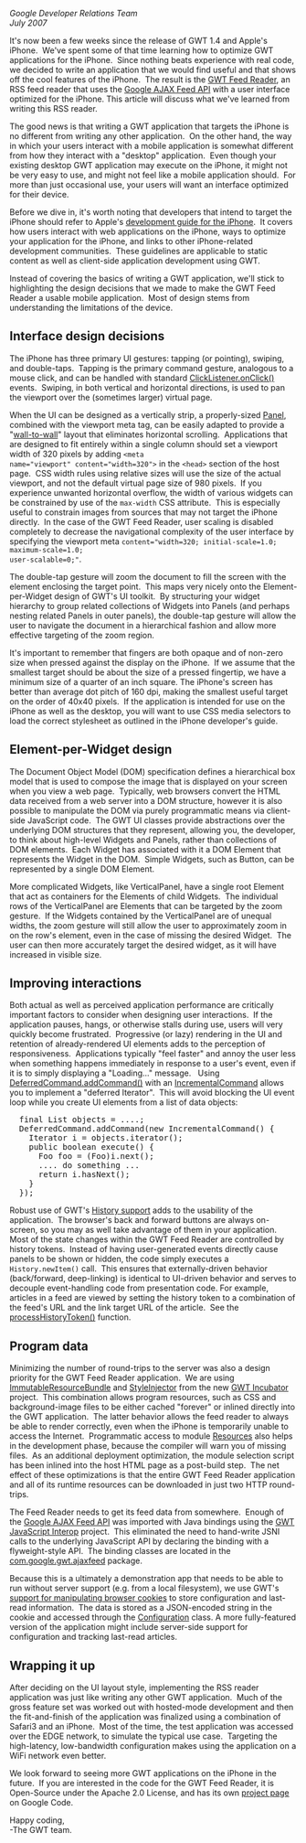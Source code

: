 <i>Google Developer Relations Team</i>
<br>
<i>July 2007</i>

<p>
It's now been a few weeks since the release of GWT 1.4 and Apple's iPhone.&nbsp;
We've spent some of that time learning how to optimize GWT
applications for the iPhone.&nbsp; Since nothing beats experience with real
code, we decided to write an application that we would find useful and that
shows off the cool features of the iPhone.&nbsp; The result is the
<a href="http://gwt.google.com/samples/GwtFeedReader">GWT
Feed Reader</a>, an RSS feed reader that uses the
<a href="//developers.google.com/feed/">Google
AJAX Feed API</a> with a user interface optimized for the iPhone. This article
will discuss what we've learned from writing this RSS reader.
</p>

<p>
The good news is that writing a GWT application that
targets the iPhone is no different from writing any other application.&nbsp; 
On the other hand, the way in which your users interact with a mobile application is
somewhat different from how they interact with a "desktop" application.&nbsp;
Even though your existing desktop GWT application may execute on the iPhone,
it might not be very easy to use, and might not feel like a mobile application should.&nbsp;
For more than just occasional use, your users will want an
interface optimized for their device.&nbsp;
</p>

<p>
Before we dive in, it's worth noting that
developers that intend to target the iPhone should refer to Apple's
<a href="http://developer.apple.com/iphone/">development
guide for the iPhone</a>.&nbsp; It covers how users interact with web
applications on the iPhone, ways to optimize your application for the iPhone,
and links to other iPhone-related development communities.&nbsp; These
guidelines are applicable to static content as well as client-side application
development using GWT.</p>

<p>
Instead of covering the basics of writing a GWT application, we'll stick
to highlighting the design decisions that we made to make the GWT Feed Reader a
usable mobile application.&nbsp; Most of design stems from understanding the
limitations of the device.
</p>

<h2>Interface design decisions</h2>

<p>
The iPhone has three primary UI gestures: tapping (or pointing),
swiping, and double-taps.&nbsp; Tapping is the primary command gesture,
analogous to a mouse click, and can be handled with standard
<a href="http://google-web-toolkit.googlecode.com/svn/javadoc/1.5/com/google/gwt/user/client/ui/ClickListener.html">ClickListener.onClick()</a>
events.&nbsp; Swiping, in both vertical and horizontal directions, is used to
pan the viewport over the (sometimes larger) virtual page.
</p>

<p>
When the UI can be designed as a vertically strip, a properly-sized
<a href="http://google-web-toolkit.googlecode.com/svn/javadoc/1.5/com/google/gwt/user/client/ui/Panel.html">Panel</a>,
combined with the viewport meta tag, can be easily adapted to provide a
"<a href="http://gwt-feed-reader.googlecode.com/svn/trunk/src/com/google/gwt/sample/feedreader/client/WallToWallPanel.java">wall-to-wall</a>"
layout that eliminates horizontal scrolling.&nbsp; Applications that are
designed to fit entirely within a single column should set a viewport width of
320 pixels by adding <code>&lt;meta
name="viewport" content="width=320"&gt;</code> in the
<code>&lt;head&gt;</code> section of the host
page.&nbsp; CSS width rules using relative sizes will use the size of the actual
viewport, and not the default virtual page size of 980 pixels.&nbsp; If you
experience unwanted horizontal overflow, the width of various widgets can be
constrained by use of the <code>max-width</code>
CSS attribute.&nbsp; This is especially useful to constrain images from sources
that may not target the iPhone directly.&nbsp; In the case of the GWT Feed
Reader, user scaling is disabled completely to decrease the navigational
complexity of the user interface by specifying the viewport meta
<code>content="width=320; initial-scale=1.0; maximum-scale=1.0;
user-scalable=0;"</code>.
</p>

<p>
The double-tap gesture will zoom the document to fill the screen with the
element enclosing the target point.&nbsp; This maps very nicely onto the
Element-per-Widget design of GWT's UI toolkit.&nbsp; By structuring your widget
hierarchy to group related collections of Widgets into Panels (and perhaps
nesting related Panels in outer panels), the double-tap gesture will allow the
user to navigate the document in a hierarchical fashion and allow more effective
targeting of the zoom region.
</p>

<p>
It's important to remember that fingers are both opaque and of non-zero
size when pressed against the display on the iPhone.&nbsp; If we assume that the
smallest target should be about the size of a pressed fingertip, we have a
minimum size of a quarter of an inch square. The iPhone's screen has better than
average dot pitch of 160 dpi, making the smallest useful target on the order of
40x40 pixels.&nbsp; If the application is intended for use on the iPhone as well
as the desktop, you will want to use CSS media selectors to load the correct
stylesheet as outlined in the iPhone developer's guide.<br>
</p>

<h2>Element-per-Widget design</h2>

<p>
The Document Object Model (DOM) specification defines a hierarchical box
model that is used to compose the image that is displayed on your screen when
you view a web page.&nbsp; Typically, web browsers convert the HTML data
received from a web server into a DOM structure, however it is also possible to
manipulate the DOM via purely programmatic means via client-side JavaScript
code.&nbsp; The GWT UI classes provide abstractions over the underlying DOM
structures that they represent, allowing you, the developer, to think about
high-level Widgets and Panels, rather than collections of DOM elements.&nbsp;
Each Widget has associated with it a DOM Element that represents the Widget in
the DOM.&nbsp; Simple Widgets, such as Button, can be represented by a single
DOM Element.
</p>

<p>
More complicated Widgets, like VerticalPanel, have a single root Element
that act as containers for the Elements of child Widgets.&nbsp; The individual
rows of the VerticalPanel are Elements that can be targeted by the zoom
gesture.&nbsp; If the Widgets contained by the VerticalPanel are of unequal
widths, the zoom gesture will still allow the user to approximately zoom in on
the row's element, even in the case of missing the desired Widget.&nbsp; The
user can then more accurately target the desired widget, as it will have
increased in visible size.
</p>

<h2>Improving interactions</h2>

<p>
Both actual as well as perceived application performance are critically
important factors to consider when designing user interactions.&nbsp; If the
application pauses, hangs, or otherwise stalls during use, users will very
quickly become frustrated.&nbsp;
Progressive (or lazy) rendering in the UI and retention of already-rendered UI
elements adds to the perception of responsiveness.&nbsp;
Applications typically "feel faster" and annoy the user less when something happens
immediately in response to a user's event, even if it is to simply displaying a
"Loading..." message. &nbsp; Using
<a href="http://google-web-toolkit.googlecode.com/svn/javadoc/1.5/com/google/gwt/user/client/DeferredCommand.html">DeferredCommand.addCommand()</a> with an
<a href="http://google-web-toolkit.googlecode.com/svn/javadoc/1.5/com/google/gwt/user/client/IncrementalCommand.html">IncrementalCommand</a>
allows you to implement a "deferred Iterator".&nbsp; This will avoid blocking
the UI event loop while you create UI elements from a list of data
objects:
</p>

<pre>
  final List objects = ....;
  DeferredCommand.addCommand(new IncrementalCommand() {
    Iterator i = objects.iterator();
    public boolean execute() {
      Foo foo = (Foo)i.next();
      .... do something ...
      return i.hasNext();
    }
  });
</pre>

<p>
Robust use of GWT's
<a href="http://google-web-toolkit.googlecode.com/svn/javadoc/1.5/com/google/gwt/user/client/History.html">History
support</a> adds to the usability of the application.&nbsp; The browser's back
and forward buttons are always on-screen, so you may as well take advantage of
them in your application.&nbsp; Most of the state changes within the GWT Feed
Reader are controlled by history tokens.&nbsp; Instead of having user-generated
events directly cause panels to be shown or hidden, the code simply executes a
<code>History.newItem()</code> call.&nbsp; This
ensures that externally-driven behavior (back/forward, deep-linking) is
identical to UI-driven behavior and serves to decouple event-handling code from
presentation code. For example, articles in a feed are viewed by setting the
history token to a combination of the feed's URL and the link target URL of the
article.&nbsp; See the
<a href="http://gwt-feed-reader.googlecode.com/svn/trunk/src/com/google/gwt/sample/feedreader/client/GwtFeedReader.java">processHistoryToken()</a>
function.
</p>

<h2>Program data</h2>

<p>
Minimizing the number of round-trips to the server was also a design
priority for the GWT Feed Reader application.&nbsp; We are using
<a href="http://code.google.com/p/google-web-toolkit-incubator/wiki/ImmutableResourceBundle">ImmutableResourceBundle</a>
and
<a href="http://code.google.com/p/google-web-toolkit-incubator/wiki/StyleInjector">StyleInjector</a>
from the new
<a href="http://code.google.com/p/google-web-toolkit-incubator">GWT
Incubator</a> project.&nbsp; This combination allows program resources, such as
CSS and background-image files to be either cached "forever" or inlined directly
into the GWT application.&nbsp; The latter behavior allows the feed reader to
always be able to render correctly, even when the iPhone is temporarily unable
to access the Internet.&nbsp; Programmatic access to module
<a href="http://gwt-feed-reader.googlecode.com/svn/trunk/src/com/google/gwt/sample/feedreader/client/resources/Resources.java">Resources</a>
also helps in the development phase, because the compiler will warn you of
missing files.&nbsp; As an additional deployment optimization, the module
selection script has been inlined into the host HTML page as a post-build
step.&nbsp; The net effect of these optimizations is that the entire GWT Feed
Reader application and all of its runtime resources can be downloaded in just
two HTTP round-trips.
</p>

<p>
The Feed Reader needs to get its feed data from somewhere.&nbsp; Enough
of the
<a href="//developers.google.com/feed/">Google
AJAX Feed API</a> was imported with Java bindings using the
<a href="http://code.google.com/p/gwt-api-interop">GWT
JavaScript Interop</a> project.&nbsp; This eliminated the need to hand-write
JSNI calls to the underlying JavaScript API by declaring the binding with a
flyweight-style API.&nbsp; The binding classes are located in the
<a href="http://gwt-feed-reader.googlecode.com/svn/trunk/src/com/google/gwt/ajaxfeed">com.google.gwt.ajaxfeed</a>
package.
</p>

<p>
Because this is a ultimately a demonstration app that needs to be able to
run without server support (e.g. from a local filesystem), we use GWT's
<a href="http://google-web-toolkit.googlecode.com/svn/javadoc/1.5/com/google/gwt/user/client/Cookies.html">support
for manipulating browser cookies</a> to store configuration and last-read
information.&nbsp; The data is stored as a JSON-encoded string in the cookie and
accessed through the
<a href="http://gwt-feed-reader.googlecode.com/svn/trunk/src/com/google/gwt/sample/feedreader/client/Configuration.java">Configuration</a>
class. A more fully-featured version of the application might include
server-side support for configuration and tracking last-read articles.&nbsp;
</p>

<h2>Wrapping it up</h2>

<p>After deciding on the UI layout style, implementing the RSS reader
application was just like writing any other GWT application.&nbsp; Much of the
gross feature set was worked out with hosted-mode development and then the
fit-and-finish of the application was finalized using a combination of Safari3
and an iPhone.&nbsp; Most of the time, the test application was accessed over
the EDGE network, to simulate the typical use case.&nbsp; Targeting the
high-latency, low-bandwidth configuration makes using the application on a WiFi
network even better.
</p>

<p>
We look forward to seeing more GWT applications on the iPhone in the
future.&nbsp; If you are interested in the code for the GWT Feed Reader, it is
Open-Source under the Apache 2.0 License, and has its own
<a href="http://code.google.com/p/gwt-feed-reader/" target="_blank">project
page</a> on Google Code.
</p>

<p>
Happy coding,<br>
 -The GWT team.
</p>


